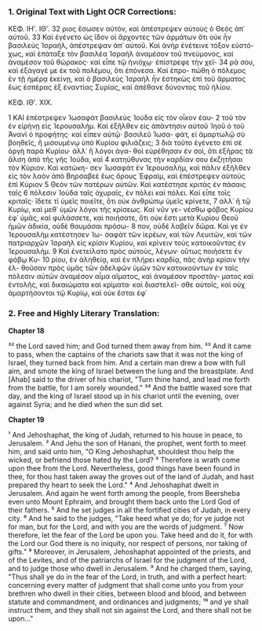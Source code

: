 ### 1. Original Text with Light OCR Corrections:

ΚΕΦ. ΙΗʹ. ΙΘʹ.
32 ριος ἔσωσεν αὐτὸν, καὶ ἀπέστρεψεν αὐτοὺς ὁ Θεὸς ἀπ᾽ αὐτοῦ.
33 Καὶ ἐγένετο ὡς ἴδον οἱ ἄρχοντες τῶν ἁρμάτων ὅτι οὐκ ἦν βασιλεὺς
    Ἰσραὴλ, ἀπέστρεψαν ἀπ᾽ αὐτοῦ. Καὶ ἀνὴρ ἐνέτεινε τόξον εὐστό-
    χως, καὶ ἐπάταξε τὸν βασιλέα Ἰσραὴλ ἀναμέσον τοῦ πνεύμονος,
    καὶ ἀναμέσον τοῦ θώρακος· καὶ εἶπε τῷ ἡνιόχῳ· ἐπίστρεφε τὴν χεῖ-
34 ρά σου, καὶ ἐξάγαγέ με ἐκ τοῦ πολέμου, ὅτι ἐπόνεσα. Καὶ ἐπρο-
    πώθη ὁ πόλεμος ἐν τῇ ἡμέρᾳ ἐκείνῃ, καὶ ὁ βασιλεὺς Ἰσραὴλ ἦν
    ἑστηκὼς ἐπὶ τοῦ ἅρματος ἕως ἑσπέρας ἐξ ἐναντίας Συρίας, καὶ
    ἀπέθανε δύνοντος τοῦ ἡλίου.

ΚΕΦ. ΙΘʹ. ΧΙΧ.

1 ΚΑΙ ἐπέστρεψεν Ἰωσαφὰτ βασιλεὺς Ἰούδα εἰς τὸν οἶκον ἑαυ-
2 τοῦ τὸν ἐν εἰρήνῃ εἰς Ἱερουσαλήμ. Καὶ ἐξῆλθεν εἰς ἀπάντησιν αὐτοῦ
    Ἰηοῦ ὁ τοῦ Ἀνανὶ ὁ προφήτης· καὶ εἶπεν αὐτῷ· βασιλεῦ Ἰωσα-
    φὰτ, εἰ ἁμαρτωλῷ σὺ βοηθεῖς, ἢ μισουμένῳ ὑπὸ Κυρίου φιλιάζεις;
3 διὰ τοῦτο ἐγένετο ἐπὶ σὲ ὀργὴ παρὰ Κυρίου· ἀλλ᾽ ἢ λόγοι ἀγα-
    θοὶ εὑρέθησαν ἐν σοὶ, ὅτι ἐξῆρας τὰ ἄλση ἀπὸ τῆς γῆς Ἰούδα, καὶ
4 κατηύθυνας τὴν καρδίαν σου ἐκζητῆσαι τὸν Κύριον. Καὶ κατώκη-
    σεν Ἰωσαφὰτ ἐν Ἱερουσαλὴμ, καὶ πάλιν ἐξῆλθεν εἰς τὸν λαὸν ἀπὸ
    Βηρσαβεὲ ἕως ὄρους Ἐφραὶμ, καὶ ἐπέστρεψεν αὐτοὺς ἐπὶ Κύριον
5 Θεὸν τῶν πατέρων αὐτῶν. Καὶ κατέστησε κριτὰς ἐν πάσαις ταῖς
6 πόλεσιν Ἰούδα ταῖς ὀχυραῖς, ἐν πόλει καὶ πόλει. Καὶ εἶπε τοῖς
    κριταῖς· ἴδετε τί ὑμεῖς ποιεῖτε, ὅτι οὐκ ἀνθρώπῳ ὑμεῖς κρίνετε,
7 ἀλλ᾽ ἢ τῷ Κυρίῳ, καὶ μεθ᾽ ὑμῶν λόγοι τῆς κρίσεως. Καὶ νῦν γε-
    νέσθω φόβος Κυρίου ἐφ᾽ ὑμᾶς, καὶ φυλάσσετε, καὶ ποιήσατε, ὅτι
    οὐκ ἔστι μετὰ Κυρίου Θεοῦ ἡμῶν ἀδικία, οὐδὲ θαυμάσαι πρόσω-
8 πον, οὐδὲ λαβεῖν δῶρα. Καὶ γε ἐν Ἱερουσαλὴμ κατέστησεν Ἰω-
    σαφὰτ τῶν ἱερέων, καὶ τῶν Λευιτῶν, καὶ τῶν πατριαρχῶν Ἰσραὴλ
    εἰς κρίσιν Κυρίου, καὶ κρίνειν τοὺς κατοικοῦντας ἐν Ἱερουσαλήμ.
9 Καὶ ἐνετείλατο πρὸς αὐτοὺς, λέγων· οὕτως ποιήσετε ἐν φόβῳ Κυ-
10 ρίου, ἐν ἀληθείᾳ, καὶ ἐν πλήρει καρδίᾳ, πᾶς ἀνὴρ κρίσιν τὴν ἐλ-
    θοῦσαν πρὸς ὑμᾶς τῶν ἀδελφῶν ὑμῶν τῶν κατοικούντων ἐν ταῖς
    πόλεσιν αὐτῶν ἀναμέσον αἷμα αἵματος, καὶ ἀναμέσον προστάγ-
    ματος καὶ ἐντολῆς, καὶ δικαιώματα καὶ κρίματα· καὶ διαστελεῖ-
    σθε αὐτοῖς, καὶ οὐχ ἁμαρτήσονται τῷ Κυρίῳ, καὶ οὐκ ἔσται ἐφ᾽

### 2. Free and Highly Literary Translation:

**Chapter 18**

³² the Lord saved him; and God turned them away from him.
³³ And it came to pass, when the captains of the chariots saw that it was not the king of Israel, they turned back from him. And a certain man drew a bow with full aim, and smote the king of Israel between the lung and the breastplate. And [Ahab] said to the driver of his chariot, "Turn thine hand, and lead me forth from the battle, for I am sorely wounded."
³⁴ And the battle waxed sore that day, and the king of Israel stood up in his chariot until the evening, over against Syria; and he died when the sun did set.

**Chapter 19**

¹ And Jehoshaphat, the king of Judah, returned to his house in peace, to Jerusalem.
² And Jehu the son of Hanani, the prophet, went forth to meet him, and said unto him, "O King Jehoshaphat, shouldest thou help the wicked, or befriend those hated by the Lord?
³ Therefore is wrath come upon thee from the Lord. Nevertheless, good things have been found in thee, for thou hast taken away the groves out of the land of Judah, and hast prepared thy heart to seek the Lord."
⁴ And Jehoshaphat dwelt in Jerusalem. And again he went forth among the people, from Beersheba even unto Mount Ephraim, and brought them back unto the Lord God of their fathers.
⁵ And he set judges in all the fortified cities of Judah, in every city.
⁶ And he said to the judges, "Take heed what ye do; for ye judge not for man, but for the Lord, and with you are the words of judgment.
⁷ Now therefore, let the fear of the Lord be upon you. Take heed and do it, for with the Lord our God there is no iniquity, nor respect of persons, nor taking of gifts."
⁸ Moreover, in Jerusalem, Jehoshaphat appointed of the priests, and of the Levites, and of the patriarchs of Israel for the judgment of the Lord, and to judge those who dwell in Jerusalem.
⁹ And he charged them, saying, "Thus shall ye do in the fear of the Lord, in truth, and with a perfect heart: concerning every matter of judgment that shall come unto you from your brethren who dwell in their cities, between blood and blood, and between statute and commandment, and ordinances and judgments;
¹⁰ and ye shall instruct them, and they shall not sin against the Lord, and there shall not be upon..."